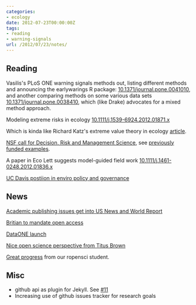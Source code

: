 ```yaml
---
categories:
- ecology
date: 2012-07-23T00:00:00Z
tags:
- reading
- warning-signals
url: /2012/07/23/notes/
---
```


Reading
-------

Vasilis's PLoS ONE warning signals methods out, listing different methods and announcing the earlywarings R package: [10.1371/journal.pone.0041010](http://dx.doi.org/10.1371/journal.pone.0041010), and another comparing methods on some various data sets [10.1371/journal.pone.0038410](http://dx.doi.org/10.1371/journal.pone.0038410), which (like Drake) advocates for a mixed method approach.  

Modeling extreme risks in ecology [10.1111/j.1539-6924.2012.01871.x](http://dx.doi.org/10.1111/j.1539-6924.2012.01871.x)

Which is kinda like Richard Katz's extreme value theory in ecology [article](http://www.jstor.org/stable/10.2307/3450873).  

[NSF call for Decision, Risk and Management Science](http://www.nsf.gov/funding/pgm_summ.jsp?pims_id=5423&WT.mc_id=USNSF_39&WT.mc_ev=click), see [previously funded examples](http://www.nsf.gov/awardsearch/progSearch.do?WT.si_n=ClickedAbstractsRecentAwards&WT.si_x=1&WT.si_cs=1&WT.z_pims_id=5423&SearchType=progSearch&page=2&QueryText=&ProgOrganization=&ProgOfficer=&ProgEleCode=1321&BooleanElement=true&ProgRefCode=&BooleanRef=true&ProgProgram=&ProgFoaCode=&RestrictActive=on&Search=Search#results).  


A paper in Eco Lett suggests model-guided field work [10.1111/j.1461-0248.2012.01836.x](http://dx.doi.org/10.1111/j.1461-0248.2012.01836.x)

[UC Davis postiion in enviro policy and governance](http://disccrs.org/newsletter/2012_07_23_AsstProfUCDavis.pdf)


News
----

[Academic publishing issues get into US News and World Report](http://www.usnews.com/news/articles/2012/07/23/is-the-academic-publishing-industry-on-the-verge-of-disruption)

[Britian to mandate open access ](http://www.bis.gov.uk/news/topstories/2012/Jul/government-to-open-up-publicly-funded-research)

[DataONE launch](http://www.dataone.org/news/dataone-goes-live)

[Nice open science perspective from Titus Brown](http://t.co/q4Okabfv)

[Great progress](http://t.co/PVhl0FtP) from our ropensci student.

Misc
----

* github api as plugin for Jekyll. See [#11](https://github.com/cboettig/labnotebook/issues/11)
* Increasing use of github issues tracker for research goals


